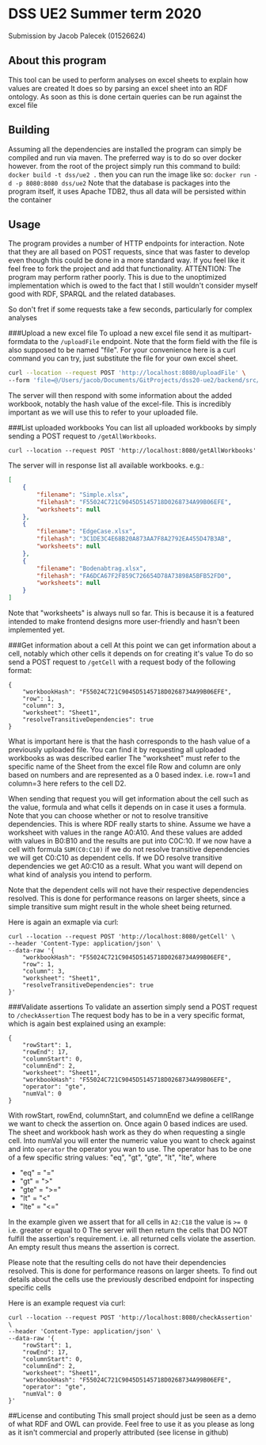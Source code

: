 # DSS UE2 Summer term 2020
Submission by Jacob Palecek (01526624)

## About this program
This tool can be used to perform analyses on excel sheets to explain how values are created
It does so by parsing an excel sheet into an RDF ontology. As soon as this is done certain queries can be run against the excel file
  
## Building
Assuming all the dependencies are installed the program can simply be compiled and run via maven.
The preferred way is to do so over docker however. from the root of the project simply run this command to build:
`docker build -t dss/ue2 .`
then you can run the image like so:
`docker run -d -p 8080:8080 dss/ue2`
Note that the database is packages into the program itself, it uses Apache TDB2, thus all data will be persisted within the container

## Usage
The program provides a number of HTTP endpoints for interaction. Note that they are all based on POST
requests, since that was faster to develop even though this could be done in a more standard way. If you feel like it
feel free to fork the project and add that functionality.
ATTENTION: The program may perform rather poorly. This is due to the unoptimized implementation which is owed to the fact that I still 
wouldn't consider myself good with RDF, SPARQL and the related databases.

So don't fret if some requests take a few seconds, particularly for complex analyses

###Upload a new excel file
To upload a new excel file send it as multipart-formdata to the `/uploadFile` endpoint.
Note that the form field with the file is also supposed to be named "file".
For your convenience here is a curl command you can try, just substitute the file for your own excel sheet.

```bash
curl --location --request POST 'http://localhost:8080/uploadFile' \
--form 'file=@/Users/jacob/Documents/GitProjects/dss20-ue2/backend/src/main/resources/xlsx/simple.xlsx'
```
The server will then respond with some information about the added workbook, notably the hash value of the excel-file.
This is incredibly important as we will use this to refer to your uploaded file.

###List uploaded workbooks
You can list all uploaded workbooks by simply sending a POST request to `/getAllWorkbooks`.
```
curl --location --request POST 'http://localhost:8080/getAllWorkbooks'
```

The server will in response list all available workbooks. e.g.:
```json
[
    {
        "filename": "Simple.xlsx",
        "filehash": "F55024C721C9045D5145718D0268734A99B06EFE",
        "worksheets": null
    },
    {
        "filename": "EdgeCase.xlsx",
        "filehash": "3C1DE3C4E68B20A873AA7F8A2792EA455D47B3AB",
        "worksheets": null
    },
    {
        "filename": "Bodenabtrag.xlsx",
        "filehash": "FA6DCA67F2F859C726654D78A73898A5BFB52FD0",
        "worksheets": null
    }
]
```
Note that "worksheets" is always null so far. This is because it is a featured intended
to make frontend designs more user-friendly and hasn't been implemented yet.

###Get information about a cell
At this point we can get information about a cell, notably which other cells it depends on for creating it's value
To do so send a POST request to `/getCell` with a request body of the following format:
```aidl
{
	"workbookHash": "F55024C721C9045D5145718D0268734A99B06EFE",
	"row": 1,
	"column": 3,
	"worksheet": "Sheet1",
	"resolveTransitiveDependencies": true
}
```
What is important here is that the hash corresponds to the hash value of a previously uploaded file. You can find it by requesting all uploaded workbooks as was described earlier
The "worksheet" must refer to the specific name of the Sheet from the excel file
Row and column are only based on numbers and are represented as a 0 based index.
i.e. row=1 and column=3 here refers to the cell D2.

When sending that request you will get information about the cell such as the value, formula and what cells it depends on in case
it uses a formula. Note that you can choose whether or not to resolve transitive dependencies. This is where RDF really starts to shine.
Assume we have a worksheet with values in the range A0:A10. And these values are added with values in B0:B10 and the results are put into C0C:10.
If we now have a cell with formula `SUM(C0:C10)` if we do not resolve transitive dependencies we will get
C0:C10 as dependent cells. If we DO resolve transitive dependencies we get A0:C10 as a result.
What you want will depend on what kind of analysis you intend to perform.

Note that the dependent cells will not have their respective dependencies resolved. This is done for performance reasons on larger sheets, since a simple transitive sum might result in the whole sheet being returned.

Here is again an exmaple via curl:
```aidl
curl --location --request POST 'http://localhost:8080/getCell' \
--header 'Content-Type: application/json' \
--data-raw '{
	"workbookHash": "F55024C721C9045D5145718D0268734A99B06EFE",
	"row": 1,
	"column": 3,
	"worksheet": "Sheet1",
	"resolveTransitiveDependencies": true
}'
```
###Validate assertions
To validate an assertion simply send a POST request to `/checkAssertion`
The request body has to be in a very specific format, which is again best explained using an example:
```
{
	"rowStart": 1,
	"rowEnd": 17,
	"columnStart": 0,
	"columnEnd": 2,
	"worksheet": "Sheet1",
	"workbookHash": "F55024C721C9045D5145718D0268734A99B06EFE",
	"operator": "gte",
	"numVal": 0
}
```
With rowStart, rowEnd, columnStart, and columnEnd we define a cellRange we want to check the assertion on. Once again 0 based indices are used.
The sheet and workbook hash work as they do when requesting a single cell.
Into numVal you will enter the numeric value you want to check against and into `operator` the operator you wan to use.
The operator has to be one of a few specific string values: "eq", "gt", "gte", "lt", "lte", where
 * "eq" = "="
 * "gt" = ">"
 * "gte" = ">="
 * "lt" = "<"
 * "lte" = "<="
 
 In the example given we assert that for all cells in `A2:C18` the value is `>= 0` i.e. greater or equal to 0
The server will then return the cells that DO NOT fulfill the assertion's requirement. i.e. all returned cells violate the assertion.
An empty result thus means the assertion is correct.

Please note that the resulting cells do not have their dependencies resolved. This is done for performance reasons on larger sheets.
To find out details about the cells use the previously described endpoint for inspecting specific cells

Here is an example request via curl:
```aidl
curl --location --request POST 'http://localhost:8080/checkAssertion' \
--header 'Content-Type: application/json' \
--data-raw '{
	"rowStart": 1,
	"rowEnd": 17,
	"columnStart": 0,
	"columnEnd": 2,
	"worksheet": "Sheet1",
	"workbookHash": "F55024C721C9045D5145718D0268734A99B06EFE",
	"operator": "gte",
	"numVal": 0
}'
```
##License and contibuting
This small project should just be seen as a demo of what RDF and OWL can provide. Feel free to use it as you please as long as it isn't commercial and properly attributed (see license in github)

